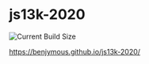 # js13k-2020



![Current Build Size](https://benjymous.github.io/js13k-2020/badge.svg "Build Size")

https://benjymous.github.io/js13k-2020/
